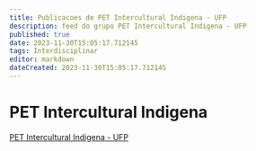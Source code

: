 ```yaml
---
title: Publicacoes de PET Intercultural Indigena - UFP 
description: feed do grupo PET Intercultural Indigena - UFP
published: true
date: 2023-11-30T15:05:17.712145
tags: Interdisciplinar
editor: markdown
dateCreated: 2023-11-30T15:05:17.712145
---
```


# PET Intercultural Indigena
[PET Intercultural Indigena - UFP](/grupo/124PETInterculturalIndigenaUFP)